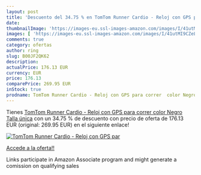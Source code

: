 ```yaml
---
layout: post
title: 'Descuento del 34.75 % en TomTom Runner Cardio - Reloj con GPS par'
date: 
thumbnailImage: 'https://images-eu.ssl-images-amazon.com/images/I/41utMI9CZeL._SL200_.jpg'
images: [ 'https://images-eu.ssl-images-amazon.com/images/I/41utMI9CZeL._SL200_.jpg' ]
comments: true
category: ofertas
author: ring
slug: B00JF2QK62
description:
actualPrice: 176.13 EUR
currency: EUR
price: 176.13
comparePrice: 269.95 EUR
inStock: true
prodname: TomTom Runner Cardio - Reloj con GPS para correr  color Negro  Talla única
---
```


Tienes [TomTom Runner Cardio - Reloj con GPS para correr  color Negro  Talla única](https://www.amazon.es/dp/B00JF2QK62/?tag=tolees-21) con un 34.75 % de descuento con precio de oferta de 176.13 EUR (original: 269.95 EUR) en el siguiente enlace!

[![TomTom Runner Cardio - Reloj con GPS par](https://images-eu.ssl-images-amazon.com/images/I/41utMI9CZeL._SL200_.jpg)](https://www.amazon.es/dp/B00JF2QK62/?tag=tolees-21)

[Accede a la oferta!!](https://www.amazon.es/dp/B00JF2QK62/?tag=tolees-21)

Links participate in Amazon Associate program and might generate a comission on qualifying sales


